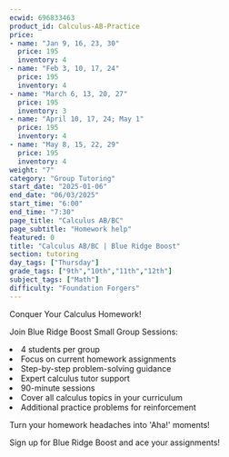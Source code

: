 ```yaml
---
ecwid: 696833463
product_id: Calculus-AB-Practice
price:
- name: "Jan 9, 16, 23, 30"
  price: 195
  inventory: 4
- name: "Feb 3, 10, 17, 24"
  price: 195
  inventory: 4
- name: "March 6, 13, 20, 27"
  price: 195
  inventory: 3
- name: "April 10, 17, 24; May 1"
  price: 195
  inventory: 4
- name: "May 8, 15, 22, 29"
  price: 195
  inventory: 4
weight: "7"
category: "Group Tutoring"
start_date: "2025-01-06"
end_date: "06/03/2025"
start_time: "6:00"
end_time: "7:30"
page_title: "Calculus AB/BC"
page_subtitle: "Homework help"
featured: 0
title: "Calculus AB/BC | Blue Ridge Boost"
section: tutoring
day_tags: ["Thursday"]
grade_tags: ["9th","10th","11th","12th"]
subject_tags: ["Math"]
difficulty: "Foundation Forgers"
---
```

<p>Conquer Your Calculus Homework!</p><p>Join Blue Ridge Boost Small Group Sessions:</p><li> 4 students per group</li><li>Focus on current homework assignments</li><li>Step-by-step problem-solving guidance</li><li>Expert calculus tutor support</li><li>90-minute sessions</li><li>Cover all calculus topics in your curriculum</li><li>Additional practice problems for reinforcement</li><p>Turn your homework headaches into 'Aha!' moments!</p><p>Sign up for Blue Ridge Boost and ace your assignments!</p>
